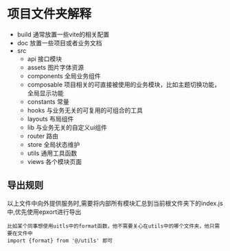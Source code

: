 # 项目文件夹解释
- build 通常放置一些vite的相关配置
- doc 放置一些项目或者业务文档
- src
  - api 接口模块
  - assets 图片字体资源
  - components 全局业务组件
  - composable 项目相关的可直接被使用的业务模块，比如主题切换功能，全局显示功能
  - constants 常量
  - hooks 与业务无关的可复用的可组合的工具
  - layouts 布局组件
  - lib 与业务无关的自定义ui组件
  - router 路由
  - store 全局状态维护
  - utils 通用工具函数 
  - views 各个模块页面

## 导出规则
以上文件中向外提供服务时,需要将内部所有模块汇总到当前根文件夹下的index.js中,优先使用epxort进行导出
```
比如某个同事想使用uitls中的format函数，他不需要关心在utils中的哪个文件夹，他只需要在文件中
import {format} from '@/utils' 即可
```